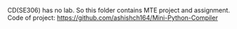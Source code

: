 CD(SE306) has no lab. So this folder contains MTE project and assignment. <br>
Code of project: https://github.com/ashishch164/Mini-Python-Compiler
